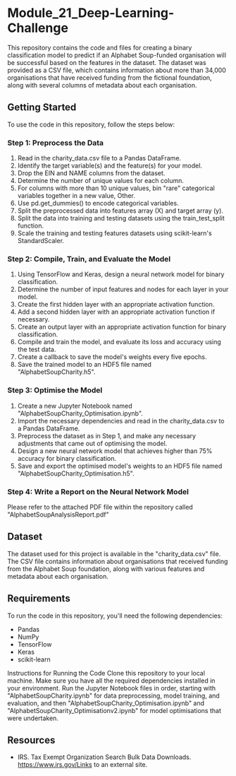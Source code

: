 # Module_21_Deep-Learning-Challenge

This repository contains the code and files for creating a binary classification model to predict if an Alphabet Soup-funded organisation will be successful based on the features in the dataset. The dataset was provided as a CSV file, which contains information about more than 34,000 organisations that have received funding from the fictional foundation, along with several columns of metadata about each organisation.

## Getting Started
To use the code in this repository, follow the steps below:

### Step 1: Preprocess the Data
1) Read in the charity_data.csv file to a Pandas DataFrame.
2) Identify the target variable(s) and the feature(s) for your model.
3) Drop the EIN and NAME columns from the dataset.
4) Determine the number of unique values for each column.
5) For columns with more than 10 unique values, bin "rare" categorical variables together in a new value, Other.
6) Use pd.get_dummies() to encode categorical variables.
7) Split the preprocessed data into features array (X) and target array (y).
8) Split the data into training and testing datasets using the train_test_split function.
9) Scale the training and testing features datasets using scikit-learn's StandardScaler.

### Step 2: Compile, Train, and Evaluate the Model
1) Using TensorFlow and Keras, design a neural network model for binary classification.
2) Determine the number of input features and nodes for each layer in your model.
3) Create the first hidden layer with an appropriate activation function.
4) Add a second hidden layer with an appropriate activation function if necessary.
5) Create an output layer with an appropriate activation function for binary classification.
6) Compile and train the model, and evaluate its loss and accuracy using the test data.
7) Create a callback to save the model's weights every five epochs.
8) Save the trained model to an HDF5 file named "AlphabetSoupCharity.h5".

### Step 3: Optimise the Model
1) Create a new Jupyter Notebook named "AlphabetSoupCharity_Optimisation.ipynb".
2) Import the necessary dependencies and read in the charity_data.csv to a Pandas DataFrame.
3) Preprocess the dataset as in Step 1, and make any necessary adjustments that came out of optimising the model.
4) Design a new neural network model that achieves higher than 75% accuracy for binary classification.
5) Save and export the optimised model's weights to an HDF5 file named "AlphabetSoupCharity_Optimisation.h5".

### Step 4: Write a Report on the Neural Network Model
Please refer to the attached PDF file within the repository called "AlphabetSoupAnalysisReport.pdf"

## Dataset
The dataset used for this project is available in the "charity_data.csv" file. The CSV file contains information about organisations that received funding from the Alphabet Soup foundation, along with various features and metadata about each organisation.

## Requirements
To run the code in this repository, you'll need the following dependencies:
* Pandas
* NumPy
* TensorFlow
* Keras
* scikit-learn

Instructions for Running the Code
Clone this repository to your local machine.
Make sure you have all the required dependencies installed in your environment.
Run the Jupyter Notebook files in order, starting with "AlphabetSoupCharity.ipynb" for data preprocessing, model training, and evaluation, and then "AlphabetSoupCharity_Optimisation.ipynb" and "AlphabetSoupCharity_Optimisationv2.ipynb" for model optimisations that were undertaken.

## Resources
* IRS. Tax Exempt Organization Search Bulk Data Downloads. https://www.irs.gov/Links to an external site.

